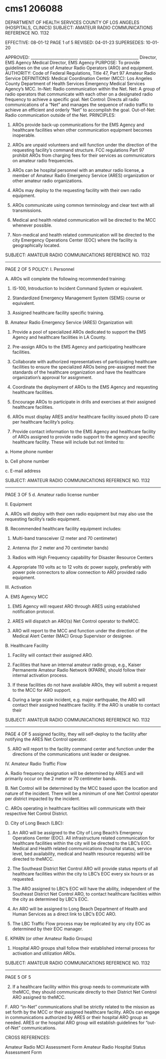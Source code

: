 # cms1 206088

DEPARTMENT OF HEALTH SERVICES 
COUNTY OF LOS ANGELES 
(HOSPITALS, CLINICS) 
SUBJECT: AMATEUR RADIO COMMUNICATIONS REFERENCE NO. 1132 
 
 
EFFECTIVE: 08-01-12  PAGE 1 of 5 
REVISED:  04-01-23 
SUPERSEDES: 10-01-20 
 
  
APPROVED: ________________________ ______________________________ 
Director, EMS Agency   Medical Director, EMS Agency 
PURPOSE:  To provide guidelines on the use of Amateur Radio Operators (ARO) and 
equipment. 
AUTHORITY: Code of Federal Regulations, Title 47, Part 97 Amateur Radio Service 
DEFINITIONS: 
Medical Coordination Center (MCC): Los Angeles County Department of Health Services 
Emergency Medical Services Agency’s MCC. 
In-Net: Radio communication within the Net. 
Net: A group of radio operators that communicate with each other on a designated radio 
frequency to achieve a specific goal. 
Net Control: Directs all radio communications of a “Net” and manages the sequence of radio 
traffic to achieve an efficient and orderly “Net” to accomplish the goal. 
Out-of-Net: Radio communication outside of the Net. 
PRINCIPLES: 
1. AROs provide back-up communications for the EMS Agency and healthcare facilities 
when other communication equipment becomes inoperable. 
 
2. AROs are unpaid volunteers and will function under the direction of the requesting 
facility’s command structure. FCC regulations Part 97 prohibit AROs from charging fees 
for their services as communicators on amateur radio frequencies. 
 
3. AROs can be hospital personnel with an amateur radio license, a member of Amateur 
Radio Emergency Service (ARES) organization or other amateur radio organizations. 
 
4. AROs may deploy to the requesting facility with their own radio equipment. 
 
5. AROs communicate using common terminology and clear text with all transmissions. 
 
6. Medical and health related communication will be directed to the MCC whenever 
possible. 
 
7. Non-medical and health related communication will be directed to the city Emergency 
Operations Center (EOC) where the facility is geographically located. 

SUBJECT: AMATEUR RADIO COMMUNICATIONS REFERENCE NO. 1132 
 
_____________________________________________________________________________________
PAGE 2 OF 5 
POLICY: 
I. Personnel 
 
A. AROs will complete the following recommended training: 
 
1. IS-100, Introduction to Incident Command System or equivalent. 
 
2. Standardized Emergency Management System (SEMS) course or 
equivalent. 
 
3. Assigned healthcare facility specific training. 
 
B. Amateur Radio Emergency Service (ARES) Organization will: 
 
1. Provide a pool of specialized AROs dedicated to support the EMS 
Agency and healthcare facilities in LA County. 
 
2. Pre-assign AROs to the EMS Agency and participating healthcare 
facilities. 
 
3. Collaborate with authorized representatives of participating healthcare 
facilities to ensure the specialized AROs being pre-assigned meet the 
standards of the healthcare organization and have the healthcare 
organization’s approval for assignment. 
 
4. Coordinate the deployment of AROs to the EMS Agency and requesting 
healthcare facilities. 
 
5. Encourage AROs to participate in drills and exercises at their assigned 
healthcare facilities. 
 
6. AROs must display ARES and/or healthcare facility issued photo ID care 
per healthcare facility’s policy. 
 
7. Provide contact information to the EMS Agency and healthcare facility of 
AROs assigned to provide radio support to the agency and specific 
healthcare facility. These will include but not limited to: 
 
a. Home phone number 
 
b. Cell phone number 
 
c. E-mail address 
 

SUBJECT: AMATEUR RADIO COMMUNICATIONS REFERENCE NO. 1132 
 
_____________________________________________________________________________________
PAGE 3 OF 5 
d. Amateur radio license number 
 
II. Equipment 
 
A. AROs will deploy with their own radio equipment but may also use the requesting 
facility’s radio equipment. 
 
B. Recommended healthcare facility equipment includes: 
 
1. Multi-band transceiver (2 meter and 70 centimeter) 
 
2. Antenna (for 2 meter and 70 centimeter bands) 
 
3. Radios with High Frequency capability for Disaster Resource Centers 
 
4. Appropriate 110 volts ac to 12 volts dc power supply, preferably with 
power pole connectors to allow connection to ARO provided radio 
equipment. 
 
III. Activation 
 
A. EMS Agency  MCC 
 
1. EMS Agency will request ARO through ARES using established 
notification protocol. 
 
2. ARES will dispatch an ARO(s) Net Control operator to theMCC. 
 
3. ARO will report to the MCC and function under the direction of the 
Medical Alert Center (MAC) Group Supervisor or designee. 
 
B. Healthcare Facility 
 
1. Facility will contact their assigned ARO.   
 
2. Facilities that have an internal amateur radio group, e.g., Kaiser 
Permanente Amateur Radio Network (KPARN), should follow their 
internal activation process. 
 
3. If these facilities do not have available AROs, they will submit a request to 
the  MCC for ARO support. 
 
4. During a large scale incident, e.g. major earthquake, the ARO will contact 
their assigned healthcare facility. If the ARO is unable to contact their 

SUBJECT: AMATEUR RADIO COMMUNICATIONS REFERENCE NO. 1132 
 
_____________________________________________________________________________________
PAGE 4 OF 5 
assigned facility, they will self-deploy to the facility after notifying the 
ARES Net Control operator. 
 
5. ARO will report to the facility command center and function under the 
directions of the communications unit leader or designee. 
 
IV. Amateur Radio Traffic Flow 
 
A. Radio frequency designation will be determined by ARES and will primarily occur 
on the 2 meter or 70 centimeter bands.  
 
B. Net Control will be determined by the MCC based upon the location and nature 
of the incident. There will be a minimum of one Net Control operator per district 
impacted by the incident. 
 
C. AROs operating in healthcare facilities will communicate with their respective Net 
Control District. 
 
D. City of Long Beach (LBC): 
 
1. An ARO will be assigned to the City of Long Beach’s Emergency 
Operations Center (EOC). All infrastructure related communication for 
healthcare facilities within the city will be directed to the LBC’s EOC. 
Medical and Health related communications (hospital status, service 
level, bed availability, medical and health resource requests) will be 
directed to theMCC. 
 
2. The Southeast District Net Control ARO will provide status reports of all 
healthcare facilities within the city to LBC’s EOC every six hours or as 
requested. 
 
3. The ARO assigned to LBC’s EOC will have the ability, independent of the 
Southeast District Net Control ARO, to contact healthcare facilities within 
the city as determined by LBC’s EOC. 
 
4. An ARO will be assigned to Long Beach Department of Health and 
Human Services as a direct link to LBC’s EOC ARO. 
 
5. The LBC Traffic Flow process may be replicated by any city EOC as 
determined by their EOC manager. 
 
E. KPARN (or other Amateur Radio Groups) 
 
1. Hospital ARO groups shall follow their established internal process for 
activation and utilization AROs. 

SUBJECT: AMATEUR RADIO COMMUNICATIONS REFERENCE NO. 1132 
 
_____________________________________________________________________________________
PAGE 5 OF 5 
 
2. If a healthcare facility within this group needs to communicate with 
theMCC, they should communicate directly to their District Net Control 
ARO assigned to theMCC. 
 
F. ARO “in-Net” communications shall be strictly related to the mission as set forth 
by the MCC or their assigned healthcare facility. AROs can engage in 
communications authorized by ARES or their hospital ARO group as needed. 
ARES or the hospital ARO group will establish guidelines for “out-of-Net” 
communications. 
 
CROSS REFERENCES: 
 
Amateur Radio MCI Assessment Form 
Amateur Radio Hospital Status Assessment Form

